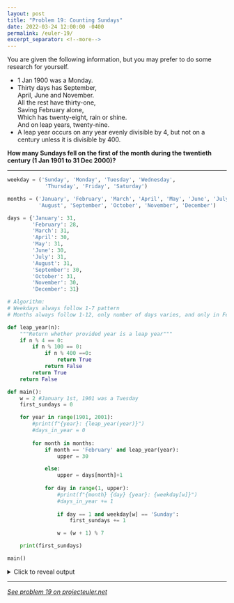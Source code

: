 ```yaml
---
layout: post
title: "Problem 19: Counting Sundays"
date: 2022-03-24 12:00:00 -0400
permalink: /euler-19/
excerpt_separator: <!--more-->
---
```

You are given the following information, but you may prefer to do some research for yourself.

- 1 Jan 1900 was a Monday.
- Thirty days has September,  
April, June and November.  
All the rest have thirty-one,  
Saving February alone,  
Which has twenty-eight, rain or shine.  
And on leap years, twenty-nine.
- A leap year occurs on any year evenly divisible by 4, but not on a century unless it is divisible by 400.

**How many Sundays fell on the first of the month during the twentieth century (1 Jan 1901 to 31 Dec 2000)?**
<!--more-->

***

```py
weekday = ('Sunday', 'Monday', 'Tuesday', 'Wednesday',
            'Thursday', 'Friday', 'Saturday')

months = ('January', 'February', 'March', 'April', 'May', 'June', 'July',
          'August', 'September', 'October', 'November', 'December')

days = {'January': 31,
        'February': 28,
        'March': 31,
        'April': 30,
        'May': 31,
        'June': 30,
        'July': 31,
        'August': 31,
        'September': 30,
        'October': 31,
        'November': 30,
        'December': 31}

# Algorithm:
# Weekdays always follow 1-7 pattern
# Months always follow 1-12, only number of days varies, and only in Feb

def leap_year(n):
    """Return whether provided year is a leap year"""
    if n % 4 == 0:
        if n % 100 == 0:
            if n % 400 ==0:
                return True
            return False
        return True
    return False

def main():
    w = 2 #January 1st, 1901 was a Tuesday
    first_sundays = 0

    for year in range(1901, 2001):
        #print(f"{year}: {leap_year(year)}")
        #days_in_year = 0
        
        for month in months:
            if month == 'February' and leap_year(year):
                upper = 30

            else:
                upper = days[month]+1
                
            for day in range(1, upper):
                #print(f"{month} {day} {year}: {weekday[w]}")
                #days_in_year += 1
                    
                if day == 1 and weekday[w] == 'Sunday':
                    first_sundays += 1

                w = (w + 1) % 7

    print(first_sundays)

main()
```

<details> 
<summary>Click to reveal output</summary>
{% highlight py%}
171
{% endhighlight %}
</details>  

***

*[See problem 19 on projecteuler.net](https://projecteuler.net/problem=19)*